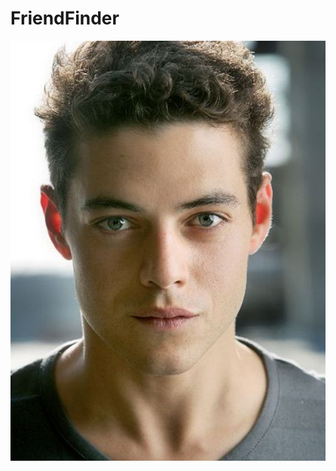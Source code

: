 # FriendFinder

<img src="https://github.com/biancaslmn/FriendFinder/blob/master/app/media/RamiMalek.jpg">
